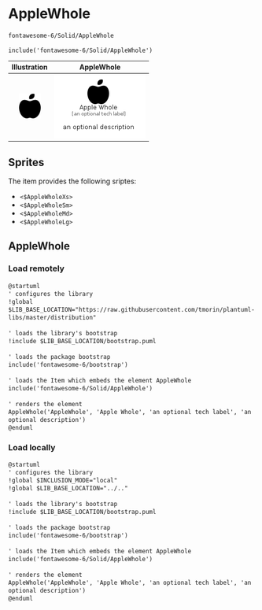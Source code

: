 # AppleWhole


```text
fontawesome-6/Solid/AppleWhole
```

```text
include('fontawesome-6/Solid/AppleWhole')
```



| Illustration | AppleWhole |
| :---: | :---: |
| ![illustration for Illustration](../../fontawesome-6/Solid/AppleWhole.png) | ![illustration for AppleWhole](../../fontawesome-6/Solid/AppleWhole.Local.png) |



## Sprites
The item provides the following sriptes:

- `<$AppleWholeXs>`
- `<$AppleWholeSm>`
- `<$AppleWholeMd>`
- `<$AppleWholeLg>`





## AppleWhole

### Load remotely
```plantuml
@startuml
' configures the library
!global $LIB_BASE_LOCATION="https://raw.githubusercontent.com/tmorin/plantuml-libs/master/distribution"

' loads the library's bootstrap
!include $LIB_BASE_LOCATION/bootstrap.puml

' loads the package bootstrap
include('fontawesome-6/bootstrap')

' loads the Item which embeds the element AppleWhole
include('fontawesome-6/Solid/AppleWhole')

' renders the element
AppleWhole('AppleWhole', 'Apple Whole', 'an optional tech label', 'an optional description')
@enduml
```

### Load locally
```plantuml
@startuml
' configures the library
!global $INCLUSION_MODE="local"
!global $LIB_BASE_LOCATION="../.."

' loads the library's bootstrap
!include $LIB_BASE_LOCATION/bootstrap.puml

' loads the package bootstrap
include('fontawesome-6/bootstrap')

' loads the Item which embeds the element AppleWhole
include('fontawesome-6/Solid/AppleWhole')

' renders the element
AppleWhole('AppleWhole', 'Apple Whole', 'an optional tech label', 'an optional description')
@enduml
```

